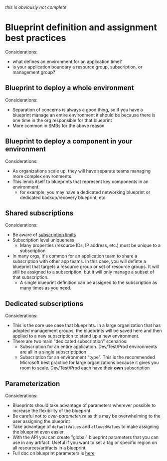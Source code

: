 *this is obviously not complete*

# Blueprint definition and assignment best practices

Considerations:
* what defines an environment for an application time?
* is your application boundary a resource group, subscription, or management group?


## Blueprint to deploy a whole environment

Considerations:
* Separation of concerns is always a good thing, so if you have a blueprint manage an entire environment it should be because there is one time in the org responsible for that blueprint
* More common in SMBs for the above reason 

## Blueprint to deploy a component in your environment

Considerations:
* As organizations scale up, they will have separate teams managing more complex environments
* This lends itself to blueprints that represent key components in an environment.
    - for example, you may have a dedicated networking blueprint or dedicated backup/recovery blueprint, etc.

## Shared subscriptions
Considerations:
* Be aware of [subscription limits](http://google.com)
* Subscription level uniqueness
    - Many properties (resource IDs, IP address, etc.) must be unique to a subscription
* In many orgs, it's common for an application team to share a subscription with other app teams. In this case, you will definte a blueprint that targets a resource group or set of resource groups. It will still be assigned to a subscription, but it will only manage a subset of that subscription.
    - A single blueprint definition can be assigned to the subscription as many times as you need. 

## Dedicated subscriptions

Considerations: 
* This is the core use case that blueprints. In a large organization that has adopted management groups, the blueprints will be saved here and then applied to a new subscription to stand up a new environment.
* There are two main "dedicated subscription" scenarios:
    - Subscription for an entire application. Dev/Test/Prod environments are all in a single subscriptiption
    - Subscription for an environment "type". This is the recommended Microsoft best practice for large organizations because it gives you room to scale. Dev/Test/Prod each have their **own** subscription

## Parameterization
Considerations:
* Blueprints should take advantage of parameters wherever possible to increase the flexibility of the blueprint
* Be careful not to *over-parameterize* as this may be overwhelming to the user assigning the blueprint
* Take advantage of `defaultValues` and `allowedValues` to make assigning the blueprint even easier.
* With the API you can create "global" blueprint parameters that you can use in any artifact. Useful if you want to set a tag or specific region on all resources/artifacts in a blueprint. 
* Full doc on blueprint parameters is [here](https://docs.microsoft.com/en-us/azure/governance/blueprints/concepts/parameters)